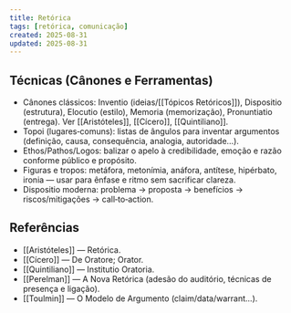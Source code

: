 ```yaml
---
title: Retórica
tags: [retórica, comunicação]
created: 2025-08-31
updated: 2025-08-31
---
```


## Técnicas (Cânones e Ferramentas)
- Cânones clássicos: Inventio (ideias/[[Tópicos Retóricos]]), Dispositio (estrutura), Elocutio (estilo), Memoria (memorização), Pronuntiatio (entrega). Ver [[Aristóteles]], [[Cícero]], [[Quintiliano]].
- Topoi (lugares‑comuns): listas de ângulos para inventar argumentos (definição, causa, consequência, analogia, autoridade…).
- Ethos/Pathos/Logos: balizar o apelo à credibilidade, emoção e razão conforme público e propósito.
- Figuras e tropos: metáfora, metonímia, anáfora, antítese, hipérbato, ironia — usar para ênfase e ritmo sem sacrificar clareza.
- Dispositio moderna: problema → proposta → benefícios → riscos/mitigações → call‑to‑action.

## Referências
- [[Aristóteles]] — Retórica.
- [[Cícero]] — De Oratore; Orator.
- [[Quintiliano]] — Institutio Oratoria.
- [[Perelman]] — A Nova Retórica (adesão do auditório, técnicas de presença e ligação).
- [[Toulmin]] — O Modelo de Argumento (claim/data/warrant…).

